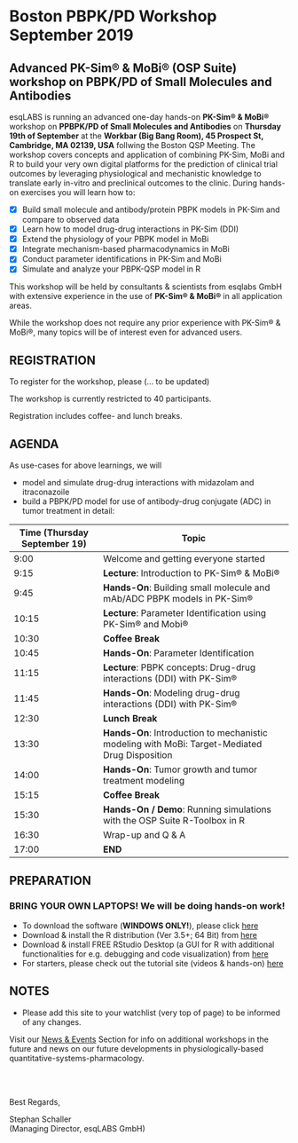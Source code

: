 # Boston PBPK/PD Workshop September 2019
## Advanced PK-Sim® &amp; MoBi® (OSP Suite) workshop on PBPK/PD of Small Molecules and Antibodies

esqLABS is running an advanced one-day hands-on **PK-Sim® & MoBi®** workshop on **PPBPK/PD of Small Molecules and Antibodies** on **Thursday 19th of September** at the **Workbar (Big Bang Room), 45 Prospect St, Cambridge, MA 02139, USA** follwing the Boston QSP Meeting. The workshop covers concepts and application of combining PK-Sim, MoBi and R to build your very own digital platforms for the prediction of clinical trial outcomes by leveraging physiological and mechanistic knowledge to translate early in-vitro and preclinical outcomes to the clinic. During hands-on exercises you will learn how to:

- [x] Build small molecule and antibody/protein PBPK models in PK-Sim and compare to observed data
- [x] Learn how to model drug-drug interactions in PK-Sim (DDI)
- [x] Extend the physiology of your PBPK model in MoBi
- [x] Integrate mechanism-based pharmacodynamics in MoBi
- [x] Conduct parameter identifications in PK-Sim and MoBi
- [x] Simulate and analyze your PBPK-QSP model in R

This workshop will be held by consultants & scientists from esqlabs GmbH with extensive experience in the use of **PK-Sim® & MoBi®** in all application areas. 

While the workshop does not require any prior experience with PK-Sim® & MoBi®, many topics will be of interest even for advanced users.

## REGISTRATION

To register for the workshop, please (... to be updated)

The workshop is currently restricted to 40 participants.

Registration includes coffee- and lunch breaks.

## AGENDA

As use-cases for above learnings, we will 
 - model and simulate drug-drug interactions with midazolam and itraconazoile
 - build a PBPK/PD model for use of antibody-drug conjugate (ADC) in tumor treatment
in detail:

| Time (Thursday September 19) | Topic |
| ------------- | ------------- |
| 9:00 | Welcome and getting everyone started |
| 9:15 | **Lecture**: Introduction to PK-Sim® & MoBi® |
| 9:45 | **Hands-On**: Building small molecule and mAb/ADC PBPK models in PK-Sim®|
| 10:15 | **Lecture**: Parameter Identification using PK-Sim® and Mobi® |
| 10:30 | **Coffee Break** |
| 10:45 | **Hands-On**: Parameter Identification |
| 11:15 | **Lecture**: PBPK concepts: Drug-drug interactions (DDI) with PK-Sim® |
| 11:45 | **Hands-On**: Modeling drug-drug interactions (DDI) with PK-Sim® |
| 12:30 | **Lunch Break** |
| 13:30 | **Hands-On**: Introduction to mechanistic modeling with MoBi: Target-Mediated Drug Disposition |
| 14:00 | **Hands-On**: Tumor growth and tumor treatment modeling |
| 15:15 | **Coffee Break** |
| 15:30 | **Hands-On / Demo**: Running simulations with the OSP Suite R-Toolbox in R |
| 16:30 | Wrap-up and Q & A |
| 17:00 | **END** |

## PREPARATION

### **BRING YOUR OWN LAPTOPS! We will be doing hands-on work!**

- To download the software (**WINDOWS ONLY!**), please click [here]( http://setup.open-systems-pharmacology.org )
- Download & install the R distribution (Ver 3.5+; 64 Bit) from [here](https://cran.r-project.org/bin/windows/base/ )
- Download & install FREE RStudio Desktop (a GUI for R with additional functionalities for e.g. debugging and code visualization) from [here]( https://www.rstudio.com/products/rstudio/download/ )
- For starters, please check out the tutorial site (videos &amp; hands-on) [here](http://www.open-systems-pharmacology.org/#tutorials)

## NOTES

- Please add this site to your watchlist (very top of page) to be informed of any changes.

Visit our [News & Events](https://esqlabs.com/news-events) Section for info on additional workshops in the future and news on our future developments in physiologically-based quantitative-systems-pharmacology.

<br />
<br />

Best Regards,

Stephan Schaller <br />
(Managing Director, esqLABS GmbH)
